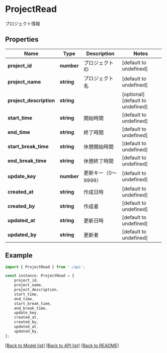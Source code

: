 # ProjectRead

プロジェクト情報

## Properties

Name | Type | Description | Notes
------------ | ------------- | ------------- | -------------
**project_id** | **number** | プロジェクトID | [default to undefined]
**project_name** | **string** | プロジェクト名 | [default to undefined]
**project_description** | **string** |  | [optional] [default to undefined]
**start_time** | **string** | 開始時間 | [default to undefined]
**end_time** | **string** | 終了時間 | [default to undefined]
**start_break_time** | **string** | 休憩開始時間 | [default to undefined]
**end_break_time** | **string** | 休憩終了時間 | [default to undefined]
**update_key** | **number** | 更新キー（0〜9999） | [default to undefined]
**created_at** | **string** | 作成日時 | [default to undefined]
**created_by** | **string** | 作成者 | [default to undefined]
**updated_at** | **string** | 更新日時 | [default to undefined]
**updated_by** | **string** | 更新者 | [default to undefined]

## Example

```typescript
import { ProjectRead } from './api';

const instance: ProjectRead = {
    project_id,
    project_name,
    project_description,
    start_time,
    end_time,
    start_break_time,
    end_break_time,
    update_key,
    created_at,
    created_by,
    updated_at,
    updated_by,
};
```

[[Back to Model list]](../README.md#documentation-for-models) [[Back to API list]](../README.md#documentation-for-api-endpoints) [[Back to README]](../README.md)
